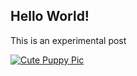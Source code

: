 
## Hello World!


This is an experimental post


[![Cute Puppy Pic](http://cdn3-www.dogtime.com/assets/uploads/gallery/30-impossibly-cute-puppies/impossibly-cute-puppy-30.jpg)](http://cdn3-www.dogtime.com/assets/uploads/gallery/30-impossibly-cute-puppies/impossibly-cute-puppy-30.jpg)